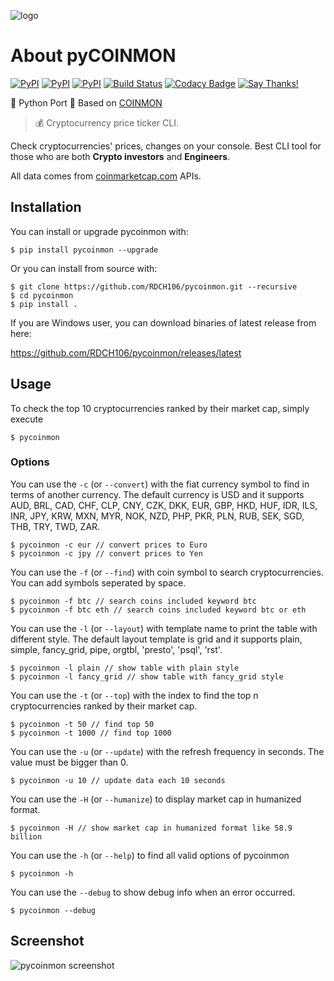 ![logo](https://raw.githubusercontent.com/RDCH106/pycoinmon/master/logo.png)

# About pyCOINMON

[![PyPI](https://img.shields.io/pypi/v/pycoinmon.svg)](https://pypi.python.org/pypi/pycoinmon)
[![PyPI](https://img.shields.io/pypi/pyversions/pycoinmon.svg)](https://pypi.python.org/pypi/pycoinmon)
[![PyPI](https://img.shields.io/pypi/l/pycoinmon.svg)](https://github.com/RDCH106/pycoinmon/blob/master/LICENSE)
[![Build Status](https://travis-ci.org/RDCH106/pycoinmon.svg?branch=master)](https://travis-ci.org/RDCH106/pycoinmon)
[![Codacy Badge](https://api.codacy.com/project/badge/Grade/30fca0e3463649f88584cd89c118eac2)](https://www.codacy.com/app/RDCH106/pycoinmon?utm_source=github.com&utm_medium=referral&utm_content=RDCH106/pycoinmon&utm_campaign=badger)
[![Say Thanks!](https://img.shields.io/badge/Say%20Thanks-😄-1EAEDB.svg)](https://saythanks.io/to/RDCH106)

🐍 Python Port 🐍 Based on [COINMON](https://github.com/bichenkk/coinmon)

> 💰 Cryptocurrency price ticker CLI.

Check cryptocurrencies' prices, changes on your console.
Best CLI tool for those who are both **Crypto investors** and **Engineers**.

All data comes from [coinmarketcap.com](https://coinmarketcap.com/) APIs.

## Installation

You can install or upgrade pycoinmon with:

`$ pip install pycoinmon --upgrade`

Or you can install from source with:

```
$ git clone https://github.com/RDCH106/pycoinmon.git --recursive
$ cd pycoinmon
$ pip install .
```

If you are Windows user, you can download binaries of latest release from here:

https://github.com/RDCH106/pycoinmon/releases/latest

## Usage

To check the top 10 cryptocurrencies ranked by their market cap, simply execute
```
$ pycoinmon
```

### Options

You can use the `-c` (or `--convert`) with the fiat currency symbol to find in terms of another currency.
The default currency is USD and it supports AUD, BRL, CAD, CHF, CLP, CNY, CZK, DKK, EUR, GBP, HKD, HUF, IDR, ILS, INR, JPY, KRW, MXN, MYR, NOK, NZD, PHP, PKR, PLN, RUB, SEK, SGD, THB, TRY, TWD, ZAR.

```
$ pycoinmon -c eur // convert prices to Euro
$ pycoinmon -c jpy // convert prices to Yen
```

You can use the `-f` (or `--find`) with coin symbol to search cryptocurrencies. You can add symbols seperated by space.

```
$ pycoinmon -f btc // search coins included keyword btc
$ pycoinmon -f btc eth // search coins included keyword btc or eth
```

You can use the `-l` (or `--layout`) with template name to print the table with different style.
The default layout template is grid and it supports plain, simple, fancy_grid, pipe, orgtbl, 'presto', 'psql', 'rst'.

```
$ pycoinmon -l plain // show table with plain style
$ pycoinmon -l fancy_grid // show table with fancy_grid style
```

You can use the `-t` (or `--top`) with the index to find the top n cryptocurrencies ranked by their market cap.

```
$ pycoinmon -t 50 // find top 50
$ pycoinmon -t 1000 // find top 1000
```

You can use the `-u` (or `--update`) with the refresh frequency in seconds. The value must be bigger than 0.

```
$ pycoinmon -u 10 // update data each 10 seconds
```

You can use the `-H` (or `--humanize`) to display market cap in humanized format.

```
$ pycoinmon -H // show market cap in humanized format like 58.9 billion 
```

You can use the `-h` (or `--help`) to find all valid options of pycoinmon

```
$ pycoinmon -h
```

You can use the `--debug` to show debug info when an error occurred.

```
$ pycoinmon --debug
```

## Screenshot

![pycoinmon screenshot](https://raw.githubusercontent.com/RDCH106/pycoinmon/master/pycoinmon.png)
